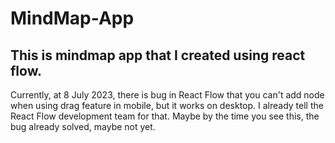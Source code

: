 # MindMap-App
## This is mindmap app that I created using react flow.

 Currently, at 8 July 2023, there is bug in React Flow that you can't add node when using drag feature in mobile, but it works on desktop. I already tell the React Flow development team for that. Maybe by the time you see this, the bug already solved, maybe not yet.
